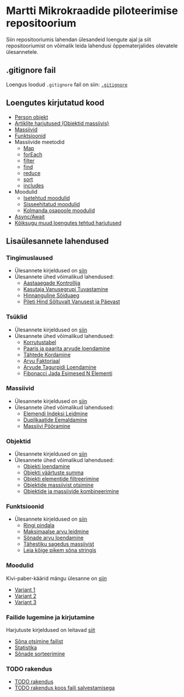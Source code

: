 # Martti Mikrokraadide piloteerimise repositoorium

Siin repositooriumis lahendan ülesandeid loengute ajal ja siit repositooriumist on võimalik leida lahendusi õppematerjalides olevatele ülesannetele.

## .gitignore fail

Loengus loodud `.gitignore` fail on siin: [`.gitignore`](./.gitignore)

## Loengutes kirjutatud kood

- [Person objekt](./lessons/Objects/person.js)
- [Artiklite harjutused (Objektid massiivis)](lessons/Objects/articles.js)
- [Massiivid](./lessons/Arrays/arrays.js)
- [Funktsioonid](./lessons/Functions/functions.js)
- Massiivide meetodid
  - [Map](./lessons/Arrays/map.js)
  - [forEach](./lessons/Arrays/forEach.js)
  - [filter](./lessons/Arrays/filter.js)
  - [find](./lessons/Arrays/find.js)
  - [reduce](./lessons/Arrays/reduce.js)
  - [sort](./lessons/Arrays/sort.js)
  - [includes](./lessons/Arrays/includes.js)
- Moodulid
  - [Isetehtud moodulid](./lessons/Modules/Own-Modules)
  - [Sisseehitatud moodulid](./lessons/Modules/Built-In)
  - [Kolmanda osapoole moodulid](./lessons/Modules/Third-Party-Modules)
- [Async/Await](./lessons/Async-Await/Async)
- [Kõiksugu muud loengutes tehtud harjutused](./app.js)

## Lisaülesannete lahendused

### Tingimuslaused

- Ülesannete kirjeldused on [siin](https://github.com/HK-Mikrokraadid/Veebiarendus/blob/c86b703e96f46deb8f6a2b07f23b0fac82df2b3b/Subjects/Programming-Basics/Topics/Conditionals/Exercises.md)
- Ülesannete ühed võimalikud lahendused:
  - [Aastaaegade Kontrollija](./solutions/Conditionals/season.js)
  - [Kasutaja Vanusegrupi Tuvastamine](./solutions/Conditionals/ageGroup.js)
  - [Hinnanguline Sõiduaeg](./solutions/Conditionals/traffic.js)
  - [Pileti Hind Sõltuvalt Vanusest ja Päevast](./solutions/Conditionals/ticket.js)

### Tsüklid

- Ülesannete kirjeldused on [siin](https://github.com/HK-Mikrokraadid/Veebiarendus/blob/c86b703e96f46deb8f6a2b07f23b0fac82df2b3b/Subjects/Programming-Basics/Topics/Loops/Exercises.md)
- Ülesannete ühed võimalikud lahendused:
  - [Korrutustabel](./solutions/Loops/multiplication.js)
  - [Paaris ja paarita arvude loendamine](./solutions/Loops/oddEven.js)
  - [Tähtede Kordamine](./solutions/Loops/hello.js)
  - [Arvu Faktoriaal](./solutions/Loops/factorial.js)
  - [Arvude Tagurpidi Loendamine](./solutions/Loops/backward.js)
  - [Fibonacci Jada Esimesed N Elementi](./solutions/Loops/fibonacci.js)

### Massiivid

- Ülesannete kirjeldused on [siin](https://github.com/HK-Mikrokraadid/Veebiarendus/blob/c86b703e96f46deb8f6a2b07f23b0fac82df2b3b/Subjects/Programming-Basics/Topics/Data-Structures/Exercises-Arrays.md)
- Ülesannete ühed võimalikud lahendused:
  - [Elemendi Indeksi Leidmine](./solutions/Arrays/index.js)
  - [Duplikaatide Eemaldamine](./solutions/Arrays/duplicates.js)
  - [Massiivi Pööramine](./solutions/Arrays/reverse.js)

### Objektid

- Ülesannete kirjeldused on [siin](https://github.com/HK-Mikrokraadid/Veebiarendus/blob/main/Subjects/Programming-Basics/Topics/Data-Structures/Exercises-Objects.md)
- Ülesannete ühed võimalikud lahendused:
  - [Objekti loendamine](./solutions/Objects/countingKeys.js)
  - [Objekti väärtuste summa](./solutions/Objects/sumOfValues.js)
  - [Objekti elementide filtreerimine](./solutions/Objects/filterValues.js)
  - [Objektide massiivist otsimine](./solutions/Objects/filterObjectFromArray.js)
  - [Objektide ja massiivide kombineerimine](./solutions/Objects/objectsAndArrays.js)

### Funktsioonid

- Ülesannete kirjeldused on [siin](https://github.com/HK-Mikrokraadid/Veebiarendus/blob/main/Subjects/Programming-Basics/Topics/Functions/Exercises.md)
  - [Ringi pindala](./solutions/Functions/circleArea.js)
  - [Maksimaalse arvu leidmine](./solutions/Functions/maxNumber.js)
  - [Sõnade arvu loendamine](./solutions/Functions/countWords.js)
  - [Tähestiku sagedus massiivist](./solutions/Functions/letterFrequencyInWords.js)
  - [Leia kõige pikem sõna stringis](./solutions/Functions/longestWordInString.js)

### Moodulid

Kivi-paber-käärid mängu ülesanne on [siin](https://github.com/HK-Mikrokraadid/Veebiarendus/blob/main/Subjects/Programming-Basics/Topics/Modules-Third-Party/Exercises.md)

- [Variant 1](https://github.com/HK-Mikrokraadid/Martti/tree/02186007cf910654bad0aa69edb8d9b7f789be3c/solutions/Rock-Paper-Scissors)
- [Variant 2](https://github.com/HK-Mikrokraadid/Martti/tree/f7f94ac37cd858e9c8492efc6ec5d92aebade768/solutions/Rock-Paper-Scissors)
- [Variant 3](https://github.com/HK-Mikrokraadid/Martti/tree/76422c09c9a01d4a638d651156bbdb5def3faee2/solutions/Rock-Paper-Scissors)

### Failide lugemine ja kirjutamine

Harjutuste kirjeldused on leitavad [siit](https://github.com/HK-Mikrokraadid/Veebiarendus/blob/main/Subjects/Programming-Basics/Topics/Modules-Built-In/README.md#harjutused)

- [Sõna otsimine failist](./solutions/Text-From-File/searchFromFile.js)
- [Statistika](./solutions/Text-From-File/statistics.js)
- [Sõnade sorteerimine](./solutions/Text-From-File/sortWords.js)

### TODO rakendus

- [TODO rakendus](./solutions/TODO/README.md)
- [TODO rakendus koos faili salvestamisega](./solutions/TODO-With-Save/README.md)
